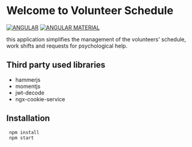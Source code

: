 # Welcome to **Volunteer Schedule**

[![ANGULAR](https://img.shields.io/badge/Angular-9-red?style=flat-square)](https://angular.io/docs)
[![ANGULAR MATERIAL](https://img.shields.io/badge/Angular%20Material-9-blueviolet?style=flat-square)](https://material.angular.io/guides)


this application simplifies the management of the volunteers' schedule, work shifts and requests for psychological help.

## Third party used libraries
- hammerjs
- momentjs
- jwt-decode
- ngx-cookie-service

## Installation
```bash
 npm install
 npm start
```